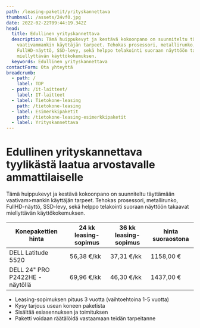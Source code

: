 ```yaml
---
path: /leasing-paketit/yrityskannettava
thumbnail: /assets/24vf0.jpg
date: 2022-02-22T09:44:19.342Z
head:
  title: Edullinen yrityskannettava
  description: Tämä huippukevyt ja kestävä kokoonpano on suunniteltu täyttämään
    vaativammankin käyttäjän tarpeet. Tehokas prosessori, metallirunko,
    FullHD-näyttö, SSD-levy, sekä helppo telakointi suoraan näyttöön takaavat
    miellyttävän käyttökokemuksen.
  keywords: Edullinen yrityskannettava
contactForm: Ota yhteyttä
breadcrumb:
  - path: /
    label: TDP
  - path: /it-laitteet/
    label: IT-laitteet
  - label: Tietokone-leasing
    path: /tietokone-leasing
  - label: Esimerkkipaketit
    path: /tietokone-leasing-esimerkkipaketit
  - label: Yrityskannettava
---
```

# Edullinen yrityskannettava tyylikästä laatua arvostavalle ammattilaiselle

Tämä huippukevyt ja kestävä kokoonpano on suunniteltu täyttämään vaativam>mankin käyttäjän tarpeet. Tehokas prosessori, metallirunko, FullHD-näyttö, SSD-levy, sekä helppo telakointi suoraan näyttöön takaavat miellyttävän käyttökokemuksen.

| Konepakettien hinta            | 24 kk leasing-sopimus | 36 kk leasing-sopimus | hinta suoraostona |
| ------------------------------ | --------------------- | --------------------- | ----------------- |
| DELL Latitude 5520             | 56,38 €/kk            | 37,31 €/kk            | 1158,00 €         |
| DELL 24" PRO P2422HE -näytöllä | 69,96 €/kk            | 46,30 €/kk            | 1437,00 €         |

* Leasing-sopimuksen pituus 3 vuotta (vaihtoehtoina 1-5 vuotta)
* Kysy tarjous usean koneen paketista
* Sisältää esiasennuksen ja toimituksen
* Paketti voidaan räätälöidä vastaamaan teidän tarpeitanne

<Cards cardsPerRow="2" cards='[{"bgColor":"lightest","title":"DELL Latitude L5420 ja L5520 Yrityskannettavat","linkBgColor":"darkest","image":"/assets/24vf0.jpg","content":"Mikäli sinua kiinnostaa ohut muotoilu, laadukas ja kestävä rakenne sekä liikuteltavuus yhdistettynä tehokkaaksi ja turvalliseksi kokonaisuudeksi niin sinun kannattaa huomioida Dell Latitude 5000-sarja\n\nSuorituskyvystä vastaa 11.sukupolven Intel suorittimet. Dell Latitude 5420 ja 5520 nostaa yrityskannettavien vaatimukset uudelle tasolle. 5420 mallissa on 14\" ja 5520 mallissa 15\" näyttö, jonka lisäksi 5520 koneen sivulla erillinen numeronäppäimistö.\n\nErinomainen kannettava yhtä lailla työmatkoille kuin työpisteellekin\n\n* Prosessori: Intel Core i5-1135G7\n* Muisti: 8GB/16GB\n* Kiintolevy: 256GB/512GB SSD\n* Verkko-ominaisuudet: WLAN + Gigabit Ethernet (4G optiona)\n* Laajennuspaikat: HDMI,RJ45,Telakointi,USB 3.0,mini DisplayPort\n* Käyttöjärjestelmä: Windows 10 Professional 64-bit\n* Takuu: kolmen vuoden kansainvälinen ProSupport on-site takuu, vasteaika seuraava työpäivä"},{"bgColor":"lightest","title":"DELL 24 PRO P2422HE FHD IPS HAS PIVOT","linkBgColor":"darkest","content":"Koe erinomainen värintoisto, tarkkuus ja suorituskyky Dell P2422HE 24″ FHD -näytöllä.\n\nDell P2422HE on korkealla FHD (1920x1080) tarkkuudella ja ohuilla raameilla varustettu 24 tuuman laajakuvanäyttö.\n\nSuunniteltu mukavuutta hakevalle: Korkeussäädettävä jalusta, intuitiiviset säätimet, heijastamaton näyttö ja muotoilu mistä silmä voi nauttia. USB-C -liitännän ansiosta kannettava latautuu (max. 65W) samalla kun kuvasignaali siirtyy koneelta näytölle. P2422HE tukee myös näyttöjen ketjutusta (2x Full HD), joten erillistä telakkaa ei tarvita","image":"/assets/dell_e7490_full.jpg"}]' />